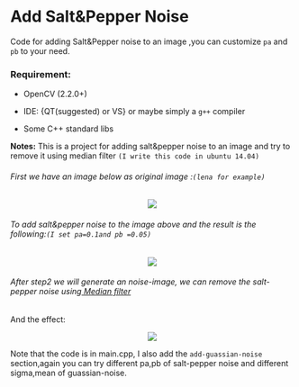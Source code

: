 # Add Salt&Pepper Noise
Code for adding Salt&Pepper noise to an image ,you can customize `pa` and `pb` to your need.

### Requirement:

* OpenCV (2.2.0+)

* IDE: {QT(suggested) or VS} or maybe simply a `g++` compiler

* Some C++  standard libs

**Notes:** This is a project for  adding  salt&pepper noise to an image and try to remove it using median filter `(I write this code in ubuntu 14.04)`

###### First we have an image below as original image :`(lena for example)`

<p align="center"><img src="https://raw.githubusercontent.com/timlentse/Add-Salt_Pepper_noise/master/original.png"/></p>

###### To add salt&pepper noise to the image above and the result is the following:`(I set pa=0.1and pb =0.05)`

<p align="center"><img src="https://raw.githubusercontent.com/timlentse/Add-Salt_Pepper_noise/master/add%20noise%20%20image.png"/></p>

###### After step2 we will generate an noise-image,  we can remove the salt-pepper noise using<a href="http://en.wikipedia.org/wiki/Median_filter"> Median filter</a>

And the effect:
<p align="center"><img src="https://raw.githubusercontent.com/timlentse/Add-Salt_Pepper_noise/master/the%20effect%20of%20media%20filter.png"/></p>

Note that the code is in main.cpp, I also add the `add-guassian-noise` section,again you can try different pa,pb of salt-pepper noise and different sigma,mean of guassian-noise.
